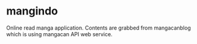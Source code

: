 # mangindo
Online read manga application. Contents are grabbed from mangacanblog which is using mangacan API web service.

